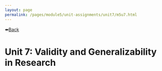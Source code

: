 ```yaml
---
layout: page
permalink: /pages/module5/unit-assignments/unit7/m5u7.html
---
```


⬅️[Back](/pages/module5.html)

# Unit 7: Validity and Generalizability in Research


